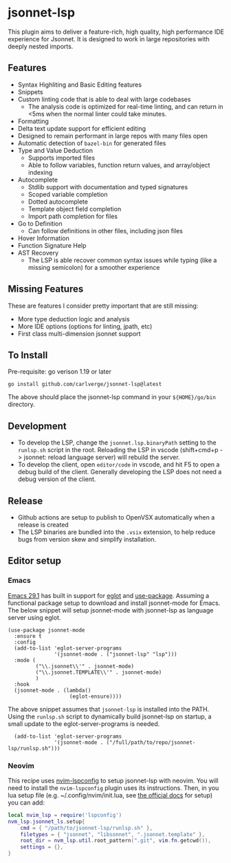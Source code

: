 # jsonnet-lsp

This plugin aims to deliver a feature-rich, high quality, high performance IDE experience for Jsonnet. It is designed to work in large repositories with deeply nested imports.

## Features
* Syntax Highliting and Basic Editing features
* Snippets
* Custom linting code that is able to deal with large codebases
    * The analysis code is optimized for real-time linting, and can return in <5ms when the normal linter could take minutes.
* Formatting
* Delta text update support for efficient editing
* Designed to remain performant in large repos with many files open
* Automatic detection of `bazel-bin` for generated files
* Type and Value Deduction
    * Supports imported files
    * Able to follow variables, function return values, and array/object indexing
* Autocomplete
    * Stdlib support with documentation and typed signatures
    * Scoped variable completion
    * Dotted autocomplete
    * Template object field completion
    * Import path completion for files
* Go to Definition
    * Can follow definitions in other files, including json files
* Hover Information
* Function Signature Help
* AST Recovery
    * The LSP is able recover common syntax issues while typing (like a missing semicolon) for a smoother experience

## Missing Features
These are features I consider pretty important that are still missing:
* More type deduction logic and analysis
* More IDE options (options for linting, jpath, etc)
* First class multi-dimension jsonnet support

## To Install

Pre-requisite: go verison 1.19 or later

```
go install github.com/carlverge/jsonnet-lsp@latest
```

The above should place the jsonnet-lsp command in your `${HOME}/go/bin` directory.

## Development

* To develop the LSP, change the `jsonnet.lsp.binaryPath` setting to the `runlsp.sh` script in the root. Reloading the LSP in vscode (shift+cmd+p -> jsonnet: reload language server) will rebuild the server.
* To develop the client, open `editor/code` in vscode, and hit F5 to open a debug build of the client. Generally developing the LSP does not need a debug version of the client.

## Release

* Github actions are setup to publish to OpenVSX automatically when a release is created
* The LSP binaries are bundled into the `.vsix` extension, to help reduce bugs from version skew and simplify installation.

## Editor setup

### Emacs

[Emacs 29.1](https://www.masteringemacs.org/article/whats-new-in-emacs-29-1) has built in support for [eglot](https://github.com/joaotavora/eglot) and [use-package](https://www.gnu.org/software/emacs/manual/html_node/use-package/index.html). Assuming a functional package setup to download and install jsonnet-mode for Emacs. The below snippet will setup jsonnet-mode with jsonnet-lsp as language server using eglot.

    (use-package jsonnet-mode
      :ensure t
      :config
      (add-to-list 'eglot-server-programs
                   '(jsonnet-mode . ("jsonnet-lsp" "lsp")))
      :mode (
             ("\\.jsonnet\\'" . jsonnet-mode)
             ("\\.jsonnet.TEMPLATE\\'" . jsonnet-mode)
             )
      :hook
      (jsonnet-mode . (lambda()
                        (eglot-ensure))))

The above snippet assumes that `jsonnet-lsp` is installed into the PATH. Using the `runlsp.sh` script to dynamically build jsonnet-lsp on startup, a small update to the eglot-server-programs is needed.

      (add-to-list 'eglot-server-programs
                   '(jsonnet-mode . ("/full/path/to/repo/jsonnet-lsp/runlsp.sh")))

### Neovim
This recipe uses [nvim-lspconfig](https://github.com/neovim/nvim-lspconfig) to setup jsonnet-lsp with neovim.
You will need to install the `nvim-lspconfig` plugin uses its instructions. Then, in you lua setup file (e.g. ~/.config/nvim/init.lua, see [the official docs](https://neovim.io/doc/user/lua-guide.html) for setup) you can add:
```lua
local nvim_lsp = require('lspconfig')
nvm_lsp.jsonnet_ls.setup{
    cmd = { "/path/to/jsonnet-lsp/runlsp.sh" },
    filetypes = { "jsonnet", "libsonnet", ".jsonnet.template" },
    root_dir = nvm_lsp.util.root_pattern(".git", vim.fn.getcwd()),
    settings = {},
}
```
